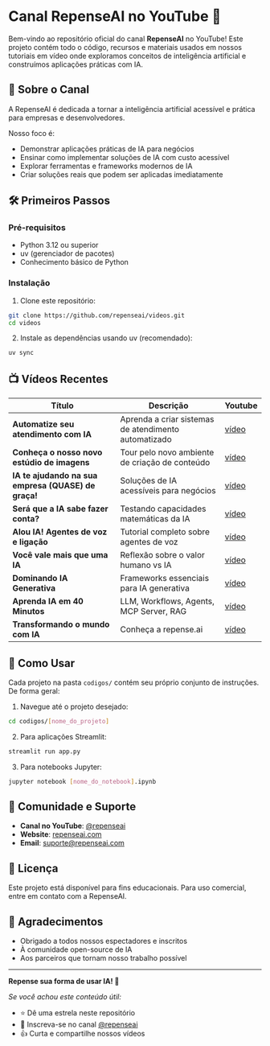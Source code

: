 # Canal RepenseAI no YouTube 🤖

Bem-vindo ao repositório oficial do canal **RepenseAI** no YouTube! Este projeto contém todo o código, recursos e materiais usados em nossos tutoriais em vídeo onde exploramos conceitos de inteligência artificial e construímos aplicações práticas com IA.

## 🎯 Sobre o Canal

A RepenseAI é dedicada a tornar a inteligência artificial acessível e prática para empresas e desenvolvedores. 

Nosso foco é:

- Demonstrar aplicações práticas de IA para negócios
- Ensinar como implementar soluções de IA com custo acessível
- Explorar ferramentas e frameworks modernos de IA
- Criar soluções reais que podem ser aplicadas imediatamente

## 🛠️ Primeiros Passos

### Pré-requisitos

- Python 3.12 ou superior
- uv (gerenciador de pacotes)
- Conhecimento básico de Python

### Instalação

1. Clone este repositório:
```bash
git clone https://github.com/repenseai/videos.git
cd videos
```

2. Instale as dependências usando uv (recomendado):
```bash
uv sync
```

## 📺 Vídeos Recentes

| Título | Descrição | Youtube |
|--------|-----------|-------------------|
| **Automatize seu atendimento com IA** | Aprenda a criar sistemas de atendimento automatizado | [vídeo](https://www.youtube.com/watch?v=CDFp9gKyu9E) |
| **Conheça o nosso novo estúdio de imagens** | Tour pelo novo ambiente de criação de conteúdo | [vídeo](https://www.youtube.com/watch?v=cu8IvnxHlWE) |
| **IA te ajudando na sua empresa (QUASE) de graça!** | Soluções de IA acessíveis para negócios | [vídeo](https://www.youtube.com/watch?v=nHdYOgaHMj0) |
| **Será que a IA sabe fazer conta?** | Testando capacidades matemáticas da IA | [vídeo](https://www.youtube.com/watch?v=gMqrZl7bK0A) |
| **Alou IA! Agentes de voz e ligação** | Tutorial completo sobre agentes de voz | [vídeo](https://www.youtube.com/watch?v=76ugXx77_SU) |
| **Você vale mais que uma IA** | Reflexão sobre o valor humano vs IA | [vídeo](https://www.youtube.com/watch?v=H3gswwzFZcw) |
| **Dominando IA Generativa** | Frameworks essenciais para IA generativa | [vídeo](https://www.youtube.com/watch?v=LzR9hunFp8I) |
| **Aprenda IA em 40 Minutos** | LLM, Workflows, Agents, MCP Server, RAG| [vídeo](https://www.youtube.com/watch?v=wx2hlKiYx1A) |
| **Transformando o mundo com IA** | Conheça a repense.ai| [vídeo](https://www.youtube.com/watch?v=3ZGO4VjjarI) |

## 🚀 Como Usar

Cada projeto na pasta `codigos/` contém seu próprio conjunto de instruções. De forma geral:

1. Navegue até o projeto desejado:
```bash
cd codigos/[nome_do_projeto]
```

2. Para aplicações Streamlit:
```bash
streamlit run app.py
```

3. Para notebooks Jupyter:
```bash
jupyter notebook [nome_do_notebook].ipynb
```

## 🤝 Comunidade e Suporte

- **Canal no YouTube**: [@repenseai](https://youtube.com/@repenseai)
- **Website**: [repenseai.com](https://repenseai.com)
- **Email**: suporte@repenseai.com

## 📄 Licença

Este projeto está disponível para fins educacionais. Para uso comercial, entre em contato com a RepenseAI.

## 🙏 Agradecimentos

- Obrigado a todos nossos espectadores e inscritos
- À comunidade open-source de IA
- Aos parceiros que tornam nosso trabalho possível

---

**Repense sua forma de usar IA! 🚀** 

*Se você achou este conteúdo útil:*
- ⭐ Dê uma estrela neste repositório
- 🔔 Inscreva-se no canal [@repenseai](https://youtube.com/@repenseai)
- 👍 Curta e compartilhe nossos vídeos
